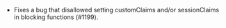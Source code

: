 - Fixes a bug that disallowed setting customClaims and/or sessionClaims in blocking functions (#1199).
